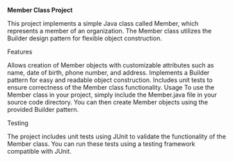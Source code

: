 **Member Class Project**

This project implements a simple Java class called Member, which represents a member of an organization. The Member class utilizes the Builder design pattern for flexible object construction.

Features

Allows creation of Member objects with customizable attributes such as name, date of birth, phone number, and address.
Implements a Builder pattern for easy and readable object construction.
Includes unit tests to ensure correctness of the Member class functionality.
Usage
To use the Member class in your project, simply include the Member.java file in your source code directory. You can then create Member objects using the provided Builder pattern.

Testing

The project includes unit tests using JUnit to validate the functionality of the Member class. You can run these tests using a testing framework compatible with JUnit.
